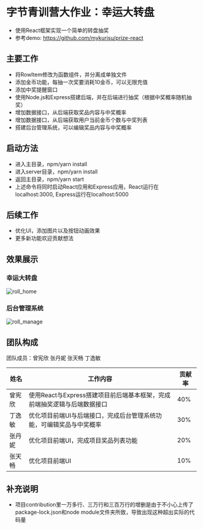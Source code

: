 # 字节青训营大作业：幸运大转盘

* 使用React框架实现一个简单的转盘抽奖
* 参考demo: https://github.com/mykurisu/prize-react

## 主要工作

* 将RowItem修改为函数组件，并分离成单独文件
* 添加金币功能，每抽一次奖要消耗10金币，可以无限充值
* 添加中奖提醒窗口
* 使用Node.js和Express搭建后端，并在后端进行抽奖（根据中奖概率随机抽奖）
* 增加数据接口，从后端获取奖品内容与中奖概率
* 增加数据接口，从后端获取用户当前金币个数与中奖列表
* 搭建后台管理系统，可以编辑奖品内容与中奖概率

## 启动方法

* 进入主目录，npm/yarn install
* 进入server目录，npm/yarn install
* 返回主目录，npm/yarn start
* 上述命令将同时启动React应用和Express应用，React运行在localhost:3000, Express运行在localhost:5000

## 后续工作

* 优化UI，添加图片以及按钮动画效果
* 更多新功能欢迎贡献想法

## 效果展示

### 幸运大转盘

![roll_home](https://LeonhardE.github.io/images/roll_home.png)

### 后台管理系统

![roll_manage](https://LeonhardE.github.io/images/roll_management.png)

## 团队构成

团队成员：曾宪欣 张丹妮 张天畅 丁逸敏

| 姓名   | 工作内容                                                     | 贡献率 |
| ------ | ------------------------------------------------------------ | ------ |
| 曾宪欣 | 使用React与Express搭建项目前后端基本框架，完成前端抽奖逻辑与后端数据接口 | 40%    |
| 丁逸敏 | 优化项目前端UI与后端接口，完成后台管理系统功能，可编辑奖品与中奖概率 | 30%    |
| 张丹妮 | 优化项目前端UI，完成项目奖品列表功能                         | 20%    |
| 张天畅 | 优化项目前端UI                                               | 10%    |

## 补充说明

* 项目contribution里一万多行、三万行和三百万行的增删是由于不小心上传了package-lock.json和node module文件夹所致，导致出现这种超出实际的代码量